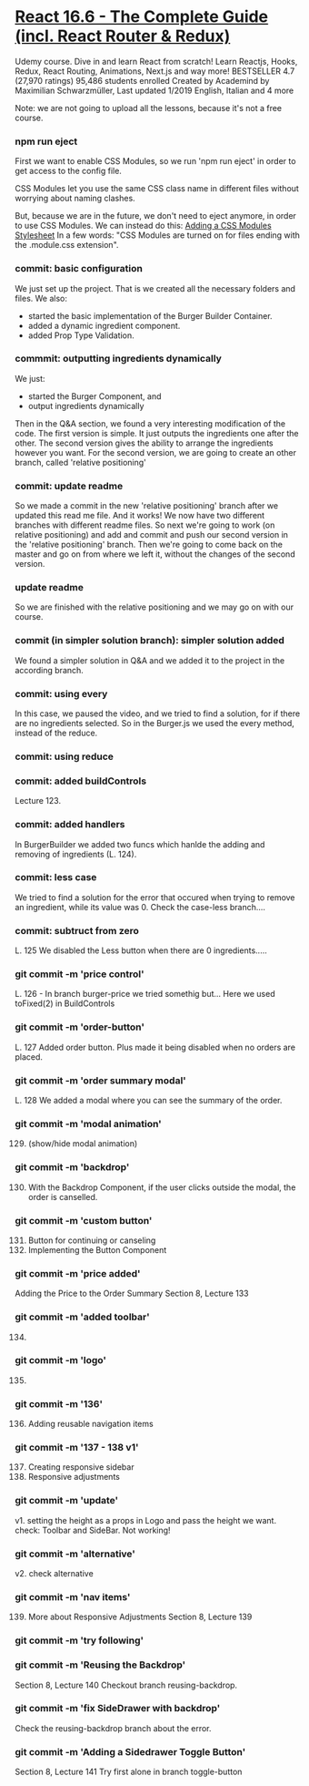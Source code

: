 # [React 16.6 - The Complete Guide (incl. React Router & Redux)](https://www.udemy.com/react-the-complete-guide-incl-redux/)

Udemy course.
Dive in and learn React from scratch! Learn Reactjs, Hooks, Redux, React Routing, Animations, Next.js and way more!
BESTSELLER
4.7 (27,970 ratings)
95,486 students enrolled
Created by Academind by Maximilian Schwarzmüller,
Last updated 1/2019
English, Italian and 4 more

Note: we are not going to upload all the lessons, because it's not a free course.

### npm run eject

First we want to enable CSS Modules, so we run 'npm run eject'
in order to get access to the config file.

CSS Modules let you use the same CSS class name in different files without worrying about naming clashes.

But, because we are in the future, we don't need to eject anymore,
in order to use CSS Modules.
We can instead do this:
[Adding a CSS Modules Stylesheet](https://facebook.github.io/create-react-app/docs/adding-a-css-modules-stylesheet)
In a few words:
"CSS Modules are turned on for files ending with the .module.css extension".

### commit: basic configuration

We just set up the project. That is we created all the necessary folders and files.
We also:

- started the basic implementation of the Burger Builder Container.
- added a dynamic ingredient component.
- added Prop Type Validation.

### commmit: outputting ingredients dynamically

We just:

- started the Burger Component, and
- output ingredients dynamically

Then in the Q&A section, we found a very interesting modification of the code.
The first version is simple. It just outputs the ingredients one after the other.
The second version gives the ability to arrange the ingredients however you want.
For the second version, we are going to create an other branch, called 'relative positioning'

### commit: update readme

So we made a commit in the new 'relative positioning' branch after we updated this read me file. And it works! We now have two different branches with different readme files. So next we're going to work (on relative positioning) and add and commit and push our second version in the 'relative positioning' branch. Then we're going to come back on the master and go on from where we left it, without the changes of the second version. 

### update readme

So we are finished with the relative positioning and we may go on with our course.

### commit (in simpler solution branch): simpler solution added

We found a simpler solution in Q&A and we added it to the project in the according branch.

### commit: using every

In this case, we paused the video, and we tried to find a solution, for if there are no ingredients selected. So in the Burger.js we used the every method, instead of the reduce.

### commit: using reduce

### commit: added buildControls

Lecture 123.

### commit: added handlers

In BurgerBuilder we added two funcs which hanlde the adding and removing of ingredients (L. 124).

### commit: less case

We tried to find a solution for the error that occured when trying to remove an
ingredient, while its value was 0. Check the case-less branch....

### commit: subtruct from zero

L. 125 We disabled the Less button when there are 0 ingredients.....

### git commit -m 'price control'

L. 126 - In branch burger-price we tried somethig but...
Here we used toFixed(2) in BuildControls

### git commit -m 'order-button'

L. 127 Added order button. Plus made it being disabled when no orders are placed.

### git commit -m 'order summary modal'

L. 128 We added a modal where you can see the summary of the order.

### git commit -m 'modal animation'

129. (show/hide modal animation)

### git commit -m 'backdrop'

130. With the Backdrop Component, if the user clicks outside the modal, the order
     is canselled.

### git commit -m 'custom button'

131. Button for continuing or canseling
132. Implementing the Button Component

### git commit -m 'price added'

Adding the Price to the Order Summary
Section 8, Lecture 133

### git commit -m 'added toolbar'

134.

### git commit -m 'logo'

135.

### git commit -m '136'

136. Adding reusable navigation items

### git commit -m '137 - 138 v1'

137. Creating responsive sidebar
138. Responsive adjustments

### git commit -m 'update'

v1. setting the height as a props in Logo and pass the height we want.
check: Toolbar and SideBar. Not working!

### git commit -m 'alternative'

v2. check alternative

### git commit -m 'nav items'

139. More about Responsive Adjustments
     Section 8, Lecture 139

### git commit -m 'try following'

### git commit -m 'Reusing the Backdrop'

Section 8, Lecture 140
Checkout branch reusing-backdrop.

### git commit -m 'fix SideDrawer with backdrop'

Check the reusing-backdrop branch about the error.

### git commit -m 'Adding a Sidedrawer Toggle Button'

Section 8, Lecture 141
Try first alone in branch toggle-button
